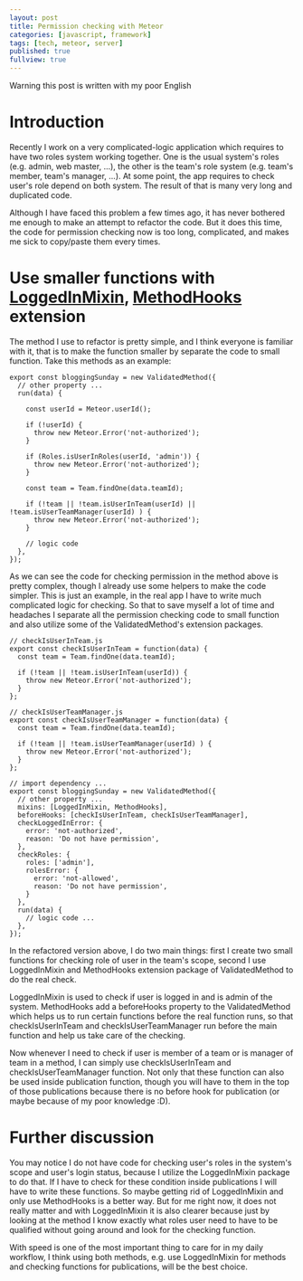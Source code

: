 ```yaml
---
layout: post
title: Permission checking with Meteor
categories: [javascript, framework]
tags: [tech, meteor, server]
published: true
fullview: true
---
```


Warning this post is written with my poor English

# Introduction

Recently I work on a very complicated-logic application which requires to have two roles system working together. One is the usual system's roles (e.g. admin, web master, ...), the other is the team's role system (e.g. team's member, team's manager, ...). At some point, the app requires to check user's role depend on both system. The result of that is many very long and duplicated code.

Although I have faced this problem a few times ago, it has never bothered me enough to make an attempt to refactor the code. But it does this time, the code for permission checking now is too long, complicated, and makes me sick to copy/paste them every times.

# Use smaller functions with [LoggedInMixin](https://github.com/nabiltntn/loggedin-mixin/), [MethodHooks](https://github.com/leonidez/method-hooks/) extension

The method I use to refactor is pretty simple, and I think everyone is familiar with it, that is to make the function smaller by separate the code to small function. Take this methods as an example:

    export const bloggingSunday = new ValidatedMethod({
      // other property ...
      run(data) {

        const userId = Meteor.userId();

        if (!userId) {
          throw new Meteor.Error('not-authorized');
        }

        if (Roles.isUserInRoles(userId, 'admin')) {
          throw new Meteor.Error('not-authorized');
        }

        const team = Team.findOne(data.teamId);

        if (!team || !team.isUserInTeam(userId) || !team.isUserTeamManager(userId) ) {
          throw new Meteor.Error('not-authorized');
        }

        // logic code
      },
    });

As we can see the code for checking permission in the method above is pretty complex, though I already use some helpers to make the code simpler. This is just an example, in the real app I have to write much complicated logic for checking. So that to save myself a lot of time and headaches I separate all the permission checking code to small function and also utilize some of the ValidatedMethod's extension packages.


    // checkIsUserInTeam.js
    export const checkIsUserInTeam = function(data) {
      const team = Team.findOne(data.teamId);

      if (!team || !team.isUserInTeam(userId)) {
        throw new Meteor.Error('not-authorized');
      }
    };

    // checkIsUserTeamManager.js
    export const checkIsUserTeamManager = function(data) {
      const team = Team.findOne(data.teamId);

      if (!team || !team.isUserTeamManager(userId) ) {
        throw new Meteor.Error('not-authorized');
      }
    };

    // import dependency ...
    export const bloggingSunday = new ValidatedMethod({
      // other property ...
      mixins: [LoggedInMixin, MethodHooks],
      beforeHooks: [checkIsUserInTeam, checkIsUserTeamManager],
      checkLoggedInError: {
        error: 'not-authorized',
        reason: 'Do not have permission',
      },
      checkRoles: {
        roles: ['admin'],
        rolesError: {
          error: 'not-allowed',
          reason: 'Do not have permission',
        }
      },
      run(data) {
        // logic code ...
      },
    });

In the refactored version above, I do two main things: first I create two small functions for checking role of user in the team's scope, second I use LoggedInMixin and MethodHooks extension package of ValidatedMethod to do the real check.

LoggedInMixin is used to check if user is logged in and is admin of the system. MethodHooks add a beforeHooks property to the ValidatedMethod which helps us to run certain functions before the real function runs, so that checkIsUserInTeam and checkIsUserTeamManager run before the main function and help us take care of the checking.

Now whenever I need to check if user is member of a team or is manager of team in a method, I can simply use checkIsUserInTeam and checkIsUserTeamManager function. Not only that these function can also be used inside publication function, though you will have to them in the top of those publications because there is no before hook for publication (or maybe because of my poor knowledge :D).

# Further discussion

You may notice I do not have code for checking user's roles in the system's scope and user's login status, because I utilize the LoggedInMixin package to do that. If I have to check for these condition inside publications I will have to write these functions. So maybe getting rid of LoggedInMixin and only use MethodHooks is a better way. But for me right now, it does not really matter and with LoggedInMixin it is also clearer because just by looking at the method I know exactly what roles user need to have to be qualified without going around and look for the checking function.

With speed is one of the most important thing to care for in my daily workflow, I think using both methods, e.g. use LoggedInMixin for methods and checking functions for publications, will be the best choice.
